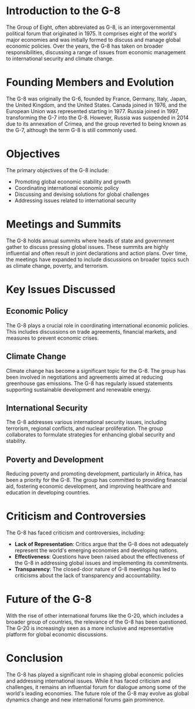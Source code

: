 # Introduction to the G-8

The Group of Eight, often abbreviated as G-8, is an intergovernmental political forum that originated in 1975. It comprises eight of the world's major economies and was initially formed to discuss and manage global economic policies. Over the years, the G-8 has taken on broader responsibilities, discussing a range of issues from economic management to international security and climate change.

# Founding Members and Evolution

The G-8 was originally the G-6, founded by France, Germany, Italy, Japan, the United Kingdom, and the United States. Canada joined in 1976, and the European Union was represented starting in 1977. Russia joined in 1997, transforming the G-7 into the G-8. However, Russia was suspended in 2014 due to its annexation of Crimea, and the group reverted to being known as the G-7, although the term G-8 is still commonly used.

# Objectives

The primary objectives of the G-8 include:

- Promoting global economic stability and growth
- Coordinating international economic policy
- Discussing and devising solutions for global challenges 
- Addressing issues related to international security

# Meetings and Summits

The G-8 holds annual summits where heads of state and government gather to discuss pressing global issues. These summits are highly influential and often result in joint declarations and action plans. Over time, the meetings have expanded to include discussions on broader topics such as climate change, poverty, and terrorism.

# Key Issues Discussed

## Economic Policy

The G-8 plays a crucial role in coordinating international economic policies. This includes discussions on trade agreements, financial markets, and measures to prevent economic crises.

## Climate Change

Climate change has become a significant topic for the G-8. The group has been involved in negotiations and agreements aimed at reducing greenhouse gas emissions. The G-8 has regularly issued statements supporting sustainable development and renewable energy.

## International Security

The G-8 addresses various international security issues, including terrorism, regional conflicts, and nuclear proliferation. The group collaborates to formulate strategies for enhancing global security and stability.

## Poverty and Development

Reducing poverty and promoting development, particularly in Africa, has been a priority for the G-8. The group has committed to providing financial aid, fostering economic development, and improving healthcare and education in developing countries.

# Criticism and Controversies

The G-8 has faced criticism and controversies, including:

- **Lack of Representation**: Critics argue that the G-8 does not adequately represent the world's emerging economies and developing nations.
- **Effectiveness**: Questions have been raised about the effectiveness of the G-8 in addressing global issues and implementing its commitments.
- **Transparency**: The closed-door nature of G-8 meetings has led to criticisms about the lack of transparency and accountability.

# Future of the G-8

With the rise of other international forums like the G-20, which includes a broader group of countries, the relevance of the G-8 has been questioned. The G-20 is increasingly seen as a more inclusive and representative platform for global economic discussions.

# Conclusion

The G-8 has played a significant role in shaping global economic policies and addressing international issues. While it has faced criticism and challenges, it remains an influential forum for dialogue among some of the world's leading economies. The future role of the G-8 may evolve as global dynamics change and new international forums gain prominence.